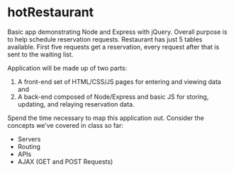 # hotRestaurant

Basic app demonstrating Node and Express with jQuery. Overall purpose is to help schedule reservation requests. Restaurant has just 5 tables available. First five requests get a reservation, every request after that is sent to the waiting list.

Application will be made up of two parts: 
1) A front-end set of HTML/CSS/JS pages for entering and viewing data and 
2) A back-end composed of Node/Express and basic JS for storing, updating, and relaying reservation data.

Spend the time necessary to map this application out. Consider the concepts we've covered in class so far:

* Servers
* Routing
* APIs
* AJAX (GET and POST Requests)